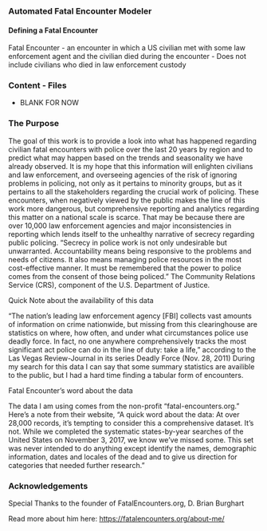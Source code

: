 ### Automated Fatal Encounter Modeler

#### Defining a Fatal Encounter

Fatal Encounter - an encounter in which a US civilian met with some law enforcement agent and the civilian died during the encounter
    - Does not include civilians who died in law enforcement custody

### Content - Files

* BLANK FOR NOW
    
### The Purpose

The goal of this work is to provide a look into what has happened regarding civilian fatal encounters with police over the last 20 years by region and to predict what may happen based on the trends and seasonality we have already observed. It is my hope that this information will enlighten civilians and law enforcement, and overseeing agencies of the risk of ignoring problems in policing, not only as it pertains to minority groups, but as it pertains to all the stakeholders regarding the crucial work of policing. These encounters, when negatively viewed by the public makes the line of this work more dangerous, but comprehensive reporting and analytics regarding this matter on a national scale is scarce. That may be because there are over 10,000 law enforcement agencies and major inconsistencies in reporting which lends itself to the unhealthy narrative of secrecy regarding public policing. “Secrecy in police work is not only undesirable but unwarranted. Accountability means being responsive to the problems and needs of citizens. It also means managing police resources in the most cost-effective manner. It must be remembered that the power to police comes from the consent of those being policed.” The Community Relations Service (CRS), component of the U.S. Department of Justice.

Quick Note about the availability of this data 

“The nation’s leading law enforcement agency [FBI] collects vast amounts of information on crime nationwide, but missing from this clearinghouse are statistics on where, how often, and under what circumstances police use deadly force. In fact, no one anywhere comprehensively tracks the most significant act police can do in the line of duty: take a life,” according to the Las Vegas Review-Journal in its series Deadly Force (Nov. 28, 2011) During my search for this data I can say that some summary statistics are availible to the public, but I had a hard time finding a tabular form of encounters. 

Fatal Encounter’s word about the data

The data I am using comes from the non-profit “fatal-encounters.org.” Here’s a note from their website, “A quick word about the data: At over 28,000 records, it’s tempting to consider this a comprehensive dataset. It’s not. While we completed the systematic states-by-year searches of the United States on November 3, 2017, we know we’ve missed some. This set was never intended to do anything except identify the names, demographic information, dates and locales of the dead and to give us direction for categories that needed further research.” 

### Acknowledgements
Special Thanks to the founder of FatalEncounters.org, D. Brian Burghart 

Read more about him here: https://fatalencounters.org/about-me/
